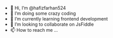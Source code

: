 - 👋 Hi, I’m @hafizfarhan524
- 👀 I’m doing some crazy coding
- 🌱 I’m currently learning frontend development
- 💞️ I’m looking to collaborate on JsFiddle
- 📫 How to reach me ...

<!---
hafizfarhan524/hafizfarhan524 is a ✨ special ✨ repository because its `README.md` (this file) appears on your GitHub profile.
You can click the Preview link to take a look at your changes.
--->
